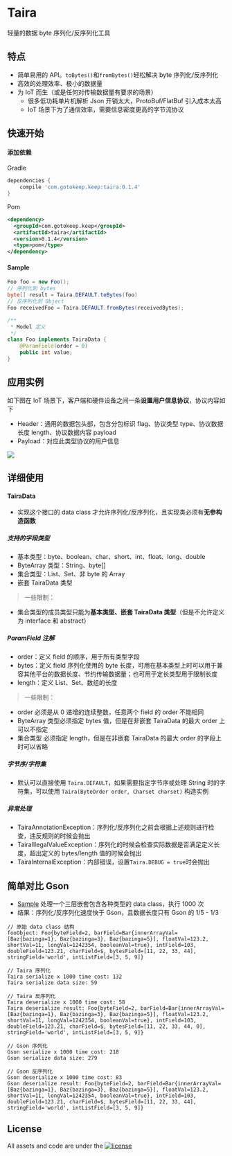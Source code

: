 # Taira
轻量的数据 byte 序列化/反序列化工具

## 特点
- 简单易用的 API。`toBytes()`和`fromBytes()`轻松解决 byte 序列化/反序列化
- 高效的处理效率、极小的数据量
- 为 IoT 而生（或是任何对传输数据量有要求的场景）
    - 很多低功耗单片机解析 Json 开销太大，ProtoBuf/FlatBuf 引入成本太高
    - IoT 场景下为了通信效率，需要信息密度更高的字节流协议

## 快速开始

#### 添加依赖
Gradle
```gradle
dependencies {
    compile 'com.gotokeep.keep:taira:0.1.4'
}
```
Pom
```xml
<dependency>
  <groupId>com.gotokeep.keep</groupId>
  <artifactId>taira</artifactId>
  <version>0.1.4</version>
  <type>pom</type>
</dependency>
```

#### Sample

```java
Foo foo = new Foo();
// 序列化到 bytes
byte[] result = Taira.DEFAULT.toBytes(foo)
// 反序列化到 Object
Foo receivedFoo = Taira.DEFAULT.fromBytes(receivedBytes);
```

```java
/**
 * Model 定义
 */
class Foo implements TairaData {
    @ParamField(order = 0)
    public int value;
}
```

## 应用实例

如下图在 IoT 场景下，客户端和硬件设备之间一条**设置用户信息协议**，协议内容如下
- Header：通用的数据包头部，包含分包标识 flag、协议类型 type、协议数据长度 length、协议数据内容 payload
- Payload：对应此类型协议的用户信息

![](https://raw.githubusercontent.com/BownX/Taira/master/art/protocol.png)

## 详细使用

#### TairaData

- 实现这个接口的 data class 才允许序列化/反序列化，且实现类必须有**无参构造函数**

##### 支持的字段类型

- 基本类型：byte、boolean、char、short、int、float、long、double
- ByteArray 类型：String、byte[]
- 集合类型：List、Set、非 byte 的 Array
- 嵌套 TairaData 类型

> 一些限制：

- 集合类型的成员类型只能为**基本类型、嵌套 TairaData 类型**（但是不允许定义为 interface 和 abstract）

##### ParamField 注解

- order：定义 field 的顺序，用于所有类型字段
- bytes：定义 field 序列化使用的 byte 长度，可用在基本类型上时可以用于兼容其他平台的数据长度、节约传输数据量；也可用于定长类型用于限制长度
- length：定义 List、Set、数组的长度

> 一些限制：

- order 必须是从 0 递增的连续整数，任意两个 field 的 order 不能相同
- ByteArray 类型必须指定 bytes 值，但是在非嵌套 TairaData 的最大 order 上可以不指定
- 集合类型 必须指定 length，但是在非嵌套 TairaData 的最大 order 的字段上时可以省略

##### 字节序/字符集

- 默认可以直接使用 `Taira.DEFAULT`，如果需要指定字节序或处理 String 时的字符集，可以使用 `Taira(ByteOrder order, Charset charset)` 构造实例

##### 异常处理

- TairaAnnotationException：序列化/反序列化之前会根据上述规则进行检查，违反规则的时候会抛出
- TairaIllegalValueException：序列化的时候会检查实际数据是否满足定义长度，超出定义的 bytes/length 值的时候会抛出
- TairaInternalException：内部错误，设置`Taira.DEBUG = true`时会抛出

## 简单对比 Gson 

- [Sample](https://github.com/Keep-Tech/Taira/blob/master/TairaSample/src/main/java/com/gotokeep/keep/taira/samples/Main.java)  处理一个三层嵌套包含各种类型的 data class，执行 1000 次
- 结果：序列化/反序列化速度快于 Gson，且数据长度只有 Gson 的 1/5 - 1/3

```
// 原始 data class 结构
fooObject: Foo{byteField=2, barField=Bar{innerArrayVal=[Baz{bazinga=1}, Baz{bazinga=3}, Baz{bazinga=5}], floatVal=123.2, shortVal=11, longVal=1242354, booleanVal=true}, intField=103, doubleField=123.21, charField=$, bytesField=[11, 22, 33, 44], stringField='world', intListField=[3, 5, 9]}

// Taira 序列化
Taira serialize x 1000 time cost: 132
Taira serialize data size: 59

// Taira 反序列化
Taira deserialize x 1000 time cost: 58
Taira deserialize result: Foo{byteField=2, barField=Bar{innerArrayVal=[Baz{bazinga=1}, Baz{bazinga=3}, Baz{bazinga=5}], floatVal=123.2, shortVal=11, longVal=1242354, booleanVal=true}, intField=103, doubleField=123.21, charField=$, bytesField=[11, 22, 33, 44, 0], stringField='world', intListField=[3, 5, 9]}

// Gson 序列化
Gson serialize x 1000 time cost: 218
Gson serialize data size: 279

// Gson 反序列化
Gson deserialize x 1000 time cost: 83
Gson deserialize result: Foo{byteField=2, barField=Bar{innerArrayVal=[Baz{bazinga=1}, Baz{bazinga=3}, Baz{bazinga=5}], floatVal=123.2, shortVal=11, longVal=1242354, booleanVal=true}, intField=103, doubleField=123.21, charField=$, bytesField=[11, 22, 33, 44], stringField='world', intListField=[3, 5, 9]}
```

## License 

All assets and code are under the [![license](https://img.shields.io/github/license/GarageGames/Torque3D.svg)](https://github.com/Keep-Tech/Taira/blob/master/LICENSE)
